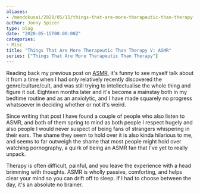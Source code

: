 ```yaml
---
aliases:
- /mendokusai/2020/05/15/things-that-are-more-therapeutic-than-therapy-v-asmr
author: Jonny Spicer
type: blog
date: "2020-05-15T00:00:00Z"
categories:
- Misc
title: "Things That Are More Therapeutic Than Therapy V: ASMR"
series: ["Things That Are More Therapeutic Than Therapy"]
---
```

Reading back my previous post on [ASMR,](/blog/asmr) it's funny to see myself talk about it from a time when I had only relatively
recently discovered the genre/culture/cult, and was still trying to intellectualise the whole thing and figure it out. Eighteen months later and it's become a mainstay
both in my bedtime routine and as an anxiolytic, and I have made squarely no progress whatsoever in deciding whether or not it's weird.

Since writing that post I have found a couple of people who also listen to ASMR, and both of them spring to mind as both people I respect hugely and also people I would
never suspect of being fans of strangers whispering in their ears. The shame they seem to hold over it is also kinda hilarious to me, and seems to far outweigh the shame
that most people might hold over watching pornography, a quirk of being an ASMR fan that I've yet to really unpack.

Therapy is often difficult, painful, and you leave the experience with a head brimming with thoughts. ASMR is wholly passive, comforting, and helps clear your mind so you can
drift off to sleep. If I had to choose between the day, it's an absolute no brainer.
